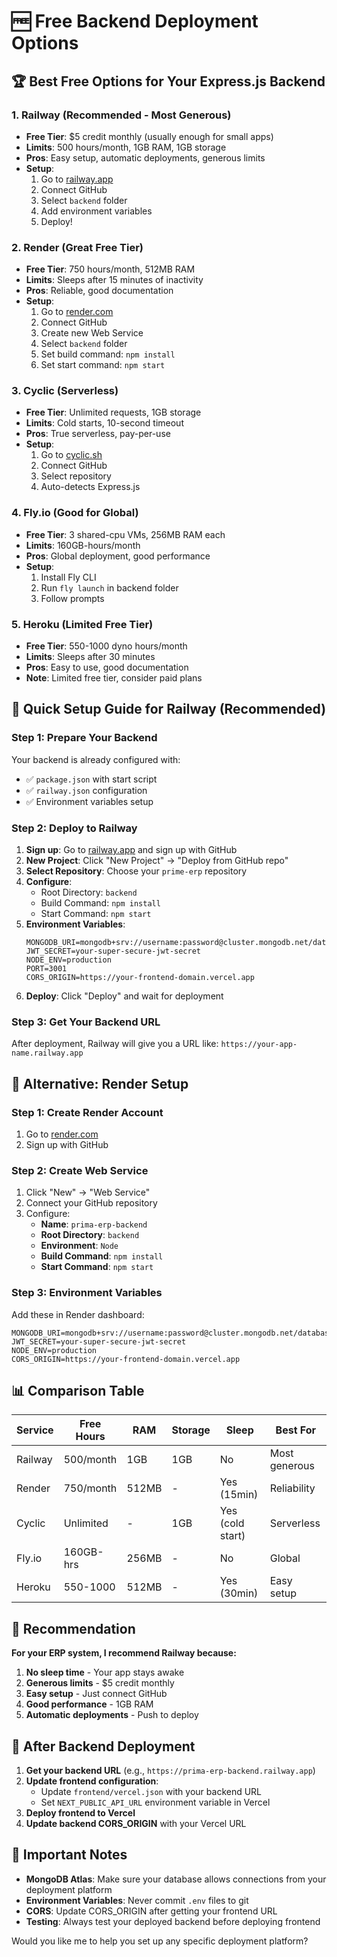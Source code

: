 # 🆓 Free Backend Deployment Options

## 🏆 **Best Free Options for Your Express.js Backend**

### 1. **Railway** (Recommended - Most Generous)
- **Free Tier**: $5 credit monthly (usually enough for small apps)
- **Limits**: 500 hours/month, 1GB RAM, 1GB storage
- **Pros**: Easy setup, automatic deployments, generous limits
- **Setup**: 
  1. Go to [railway.app](https://railway.app)
  2. Connect GitHub
  3. Select `backend` folder
  4. Add environment variables
  5. Deploy!

### 2. **Render** (Great Free Tier)
- **Free Tier**: 750 hours/month, 512MB RAM
- **Limits**: Sleeps after 15 minutes of inactivity
- **Pros**: Reliable, good documentation
- **Setup**:
  1. Go to [render.com](https://render.com)
  2. Connect GitHub
  3. Create new Web Service
  4. Select `backend` folder
  5. Set build command: `npm install`
  6. Set start command: `npm start`

### 3. **Cyclic** (Serverless)
- **Free Tier**: Unlimited requests, 1GB storage
- **Limits**: Cold starts, 10-second timeout
- **Pros**: True serverless, pay-per-use
- **Setup**:
  1. Go to [cyclic.sh](https://cyclic.sh)
  2. Connect GitHub
  3. Select repository
  4. Auto-detects Express.js

### 4. **Fly.io** (Good for Global)
- **Free Tier**: 3 shared-cpu VMs, 256MB RAM each
- **Limits**: 160GB-hours/month
- **Pros**: Global deployment, good performance
- **Setup**:
  1. Install Fly CLI
  2. Run `fly launch` in backend folder
  3. Follow prompts

### 5. **Heroku** (Limited Free Tier)
- **Free Tier**: 550-1000 dyno hours/month
- **Limits**: Sleeps after 30 minutes
- **Pros**: Easy to use, good documentation
- **Note**: Limited free tier, consider paid plans

## 🚀 **Quick Setup Guide for Railway (Recommended)**

### Step 1: Prepare Your Backend
Your backend is already configured with:
- ✅ `package.json` with start script
- ✅ `railway.json` configuration
- ✅ Environment variables setup

### Step 2: Deploy to Railway
1. **Sign up**: Go to [railway.app](https://railway.app) and sign up with GitHub
2. **New Project**: Click "New Project" → "Deploy from GitHub repo"
3. **Select Repository**: Choose your `prime-erp` repository
4. **Configure**:
   - Root Directory: `backend`
   - Build Command: `npm install`
   - Start Command: `npm start`
5. **Environment Variables**:
   ```
   MONGODB_URI=mongodb+srv://username:password@cluster.mongodb.net/database
   JWT_SECRET=your-super-secure-jwt-secret
   NODE_ENV=production
   PORT=3001
   CORS_ORIGIN=https://your-frontend-domain.vercel.app
   ```
6. **Deploy**: Click "Deploy" and wait for deployment

### Step 3: Get Your Backend URL
After deployment, Railway will give you a URL like:
`https://your-app-name.railway.app`

## 🔧 **Alternative: Render Setup**

### Step 1: Create Render Account
1. Go to [render.com](https://render.com)
2. Sign up with GitHub

### Step 2: Create Web Service
1. Click "New" → "Web Service"
2. Connect your GitHub repository
3. Configure:
   - **Name**: `prima-erp-backend`
   - **Root Directory**: `backend`
   - **Environment**: `Node`
   - **Build Command**: `npm install`
   - **Start Command**: `npm start`

### Step 3: Environment Variables
Add these in Render dashboard:
```
MONGODB_URI=mongodb+srv://username:password@cluster.mongodb.net/database
JWT_SECRET=your-super-secure-jwt-secret
NODE_ENV=production
CORS_ORIGIN=https://your-frontend-domain.vercel.app
```

## 📊 **Comparison Table**

| Service | Free Hours | RAM | Storage | Sleep | Best For |
|---------|------------|-----|---------|-------|----------|
| Railway | 500/month | 1GB | 1GB | No | Most generous |
| Render | 750/month | 512MB | - | Yes (15min) | Reliability |
| Cyclic | Unlimited | - | 1GB | Yes (cold start) | Serverless |
| Fly.io | 160GB-hrs | 256MB | - | No | Global |
| Heroku | 550-1000 | 512MB | - | Yes (30min) | Easy setup |

## 🎯 **Recommendation**

**For your ERP system, I recommend Railway because:**
1. **No sleep time** - Your app stays awake
2. **Generous limits** - $5 credit monthly
3. **Easy setup** - Just connect GitHub
4. **Good performance** - 1GB RAM
5. **Automatic deployments** - Push to deploy

## 🔄 **After Backend Deployment**

1. **Get your backend URL** (e.g., `https://prima-erp-backend.railway.app`)
2. **Update frontend configuration**:
   - Update `frontend/vercel.json` with your backend URL
   - Set `NEXT_PUBLIC_API_URL` environment variable in Vercel
3. **Deploy frontend to Vercel**
4. **Update backend CORS_ORIGIN** with your Vercel URL

## 🚨 **Important Notes**

- **MongoDB Atlas**: Make sure your database allows connections from your deployment platform
- **Environment Variables**: Never commit `.env` files to git
- **CORS**: Update CORS_ORIGIN after getting your frontend URL
- **Testing**: Always test your deployed backend before deploying frontend

Would you like me to help you set up any specific deployment platform?
